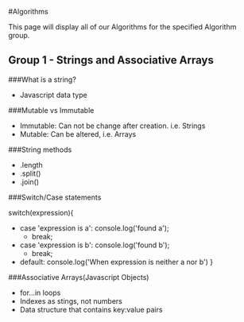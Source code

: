 #Algorithms

This page will display all of our Algorithms for the specified Algorithm group.

## Group 1 - Strings and Associative Arrays

###What is a string?
  - Javascript data type

###Mutable vs Immutable
  - Immutable: Can not be change after creation. i.e. Strings
  - Mutable: Can be altered, i.e. Arrays

###String methods
  - .length
  - .split()
  - .join()

###Switch/Case statements

switch(expression){  
  + case 'expression is a': console.log('found a');
    + break;  
  + case 'expression is b': console.log('found b');
    + break;  
  + default: console.log('When expression is neither a nor b')
}

###Associative Arrays(Javascript Objects)

  - for...in loops
  - Indexes as stings, not numbers
  - Data structure that contains key:value pairs
